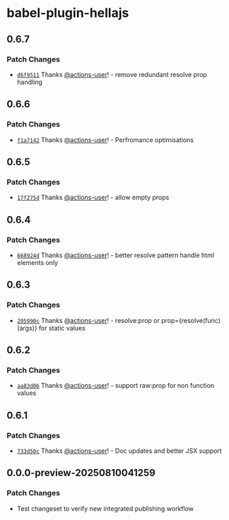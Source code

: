 # babel-plugin-hellajs

## 0.6.7

### Patch Changes

- [`d6f9511`](https://github.com/omilli/hellajs/commit/d6f9511ae8fabbf8a6a94ffaf8513b85d82f824a) Thanks [@actions-user](https://github.com/actions-user)! - remove redundant resolve prop handling

## 0.6.6

### Patch Changes

- [`f1a7142`](https://github.com/omilli/hellajs/commit/f1a714203be88a7e7e7a3bd8bd6617dd10f35719) Thanks [@actions-user](https://github.com/actions-user)! - Perfromance optimisations

## 0.6.5

### Patch Changes

- [`17f275d`](https://github.com/omilli/hellajs/commit/17f275ddff6ddbabf528194756abb1d76a63faff) Thanks [@actions-user](https://github.com/actions-user)! - allow empty props

## 0.6.4

### Patch Changes

- [`668924d`](https://github.com/omilli/hellajs/commit/668924d182b3f56a5a94d7b4aa553c32e38b4a8c) Thanks [@actions-user](https://github.com/actions-user)! - better resolve pattern handle html elements only

## 0.6.3

### Patch Changes

- [`205990c`](https://github.com/omilli/hellajs/commit/205990c47c16ba59f00a761b8343bbf9feff30fd) Thanks [@actions-user](https://github.com/actions-user)! - resolve:prop or prop={resolve(func)(args)} for static values

## 0.6.2

### Patch Changes

- [`aa83d06`](https://github.com/omilli/hellajs/commit/aa83d065b3da7c707a3e5e41ec00276412b9199f) Thanks [@actions-user](https://github.com/actions-user)! - support raw:prop for non function values

## 0.6.1

### Patch Changes

- [`733d50c`](https://github.com/omilli/hellajs/commit/733d50c8e475c5b4471a23903c2b9022c80b0e38) Thanks [@actions-user](https://github.com/actions-user)! - Doc updates and better JSX support

## 0.0.0-preview-20250810041259

### Patch Changes

- Test changeset to verify new integrated publishing workflow
